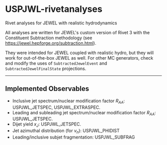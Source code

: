 # USPJWL-rivetanalyses
Rivet analyses for JEWEL with realistic hydrodynamics

All analyses are written for JEWEL's custom version of Rivet 3 with the Constituent Subtraction methodology (see https://jewel.hepforge.org/subtraction.html). 

They were intended for JEWEL coupled with realistic hydro, but they will work for out-of-the-box JEWEL as well. For other MC generators, check and modify the uses of `SubtractedJewelEvent` and `SubtractedJewelFinalState` projections.


---

## Implemented Observables
 - Inclusive jet spectrum/nuclear modification factor $R_{AA}$: USPJWL_JETSPEC, USPJWL_EXTRASPEC.
 - Leading and subleading jet spectrum/nuclear modification factor $R_{AA}$: USPJWL_JETSPEC.
 - Dijet yield $x_J$: USPJWL_JETSPEC.
 - Jet azimuthal distribution (for $v_n$): USPJWL_PHIDIST
 - Leading/inclusive subjet fragmentation: USPJWL_SUBFRAG
